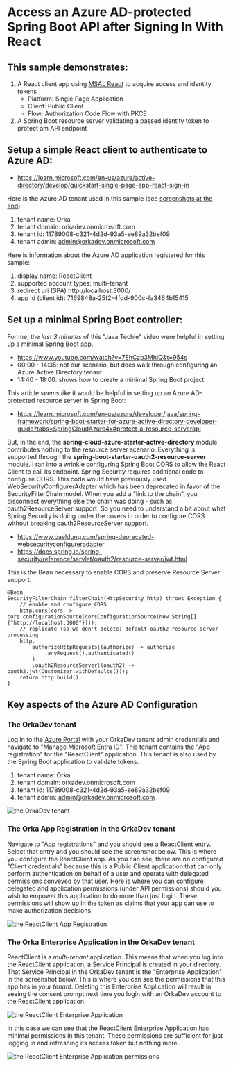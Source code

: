 # Access an Azure AD-protected Spring Boot API after Signing In With React

## This sample demonstrates:
1. A React client app using [MSAL React](https://www.npmjs.com/package/@azure/msal-react) to acquire access and identity tokens
    * Platform: Single Page Application
    * Client: Public Client
    * Flow: Authorization Code Flow with PKCE
2. A Spring Boot resource server validating a passed identity token to protect am API endpoint

## Setup a simple React client to authenticate to Azure AD:
* https://learn.microsoft.com/en-us/azure/active-directory/develop/quickstart-single-page-app-react-sign-in

Here is the Azure AD tenant used in this sample (see [screenshots at the end](#key-aspects-of-the-azure-ad-configuration)):
1. tenant name: Orka
2. tenant domain: orkadev.onmicrosoft.com
3. tenant id: 11789008-c321-4d2d-93a5-ee89a32bef09
4. tenant admin: admin@orkadev.onmicrosoft.com

Here is information about the Azure AD application registered for this sample:
1. display name: ReactClient
2. supported account types: multi-tenant
3. redirect uri (SPA) http://localhost:3000/
4. app id (client id): 7169848a-25f2-4fdd-900c-fa3464b15415

## Set up a minimal Spring Boot controller:
For me, the *last 3 minutes* of this "Java Techie" video were helpful in setting up a minimal Spring Boot app.
* https://www.youtube.com/watch?v=7EhCzp3MhlQ&t=954s
* 00:00 - 14:35: not our scenario, but does walk through configuring an Azure Active Directory tenant
* 14:40 - 18:00: shows how to create a minimal Spring Boot project

This article *seems like* it would be helpful in setting up an Azure AD-protected resource server in Spring Boot:
* https://learn.microsoft.com/en-us/azure/developer/java/spring-framework/spring-boot-starter-for-azure-active-directory-developer-guide?tabs=SpringCloudAzure4x#protect-a-resource-serverapi

But, in the end, the <b>spring-cloud-azure-starter-active-directory</b> module contributes nothing to the resource server scenario. Everything is supported through the <b>spring-boot-starter-oauth2-resource-server</b> module. I ran into a wrinkle configuring Spring Boot CORS to allow the React Client to call its endpoint. Spring Security requires additional code to configure CORS. This code would have previously used WebSecurityConfigurerAdapter which has been deprecated in favor of the SecurityFilterChain model. When you add a "link to the chain", you disconnect everything else the chain was doing - such as oauth2ResourceServer support. So you need to understand a bit about what Spring Security is doing under the covers in order to configure CORS without breaking oauth2ResourceServer support.
* https://www.baeldung.com/spring-deprecated-websecurityconfigureradapter
* https://docs.spring.io/spring-security/reference/servlet/oauth2/resource-server/jwt.html

This is the Bean necessary to enable CORS and preserve Resource Server support.

    @Bean
    SecurityFilterChain filterChain(HttpSecurity http) throws Exception {
        // enable and configure CORS
        http.cors(cors -> cors.configurationSource(corsConfigurationSource(new String[]{"http://localhost:3000"})));
        // replicate (so we don't delete) default oauth2 resource server processing
        http.
            authorizeHttpRequests((authorize) -> authorize
                .anyRequest().authenticated()
            )
            .oauth2ResourceServer((oauth2) -> oauth2.jwt(Customizer.withDefaults()));
        return http.build();
    }
## Key aspects of the Azure AD Configuration
### The OrkaDev tenant
Log in to the [Azure Portal](https://portal.azure.com) with your OrkaDev tenant admin credentials and navigate to "Manage Microsoft Entra ID". This tenant contains the "App registration" for the "ReactClient" application. This tenant is also used by the Spring Boot application to validate tokens.
1. tenant name: Orka
2. tenant domain: orkadev.onmicrosoft.com
3. tenant id: 11789008-c321-4d2d-93a5-ee89a32bef09
4. tenant admin: admin@orkadev.onmicrosoft.com
 
![the OrkaDev tenant](./docimages/tenant.png)

### The Orka App Registration in the OrkaDev tenant
Navigate to "App registrations" and you should see a ReactClient entry. Select that entry and you should see the screenshot below. This is where you configure the ReactClient app. As you can see, there are no configured "Client credentials" because this is a Public Client application that can only perform authentication on behalf of a user and operate with delegated permissions conveyed by that user. Here is where you can configure delegated and application permissions (under API permissions) should you wish to empower this application to do more than just login. These permissions will show up in the token as claims that your app can use to make authorization decisions.

![the ReactClient App Registration](./docimages/appregistration.png)

### The Orka Enterprise Application in the OrkaDev tenant
ReactClient is a *multi-tenant* application. This means that when you log into the ReactClient application, a Service Principal is created in your directory. That Service Principal in the OrkaDev tenant is the "Enterprise Application" in the screenshot below. This is where you can see the permissions that this app has in *your tenant*. Deleting this Enterprise Application will result in seeing the consent prompt next time you login with an OrkaDev account to the ReactClient application.

![the ReactClient Enterprise Application](./docimages/enterpriseapp.png)

In this case we can see that the ReactClient Enterprise Application has minimal permissions in this tenant. These permissions are sufficient for just logging in and refreshing its access token but nothing more.

![the ReactClient Enterprise Application permissions](./docimages/enterpriseapppermissions.png)